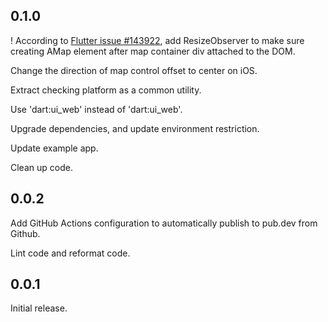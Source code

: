 ## 0.1.0

! According to [Flutter issue #143922](https://github.com/flutter/flutter/issues/143922), 
  add ResizeObserver to make sure creating AMap element after map container div attached to the DOM.

Change the direction of map control offset to center on iOS.

Extract checking platform as a common utility.

Use 'dart:ui_web' instead of 'dart:ui_web'.

Upgrade dependencies, and update environment restriction.

Update example app.

Clean up code.

## 0.0.2

Add GitHub Actions configuration to automatically publish to pub.dev from Github.

Lint code and reformat code.

## 0.0.1

Initial release.
